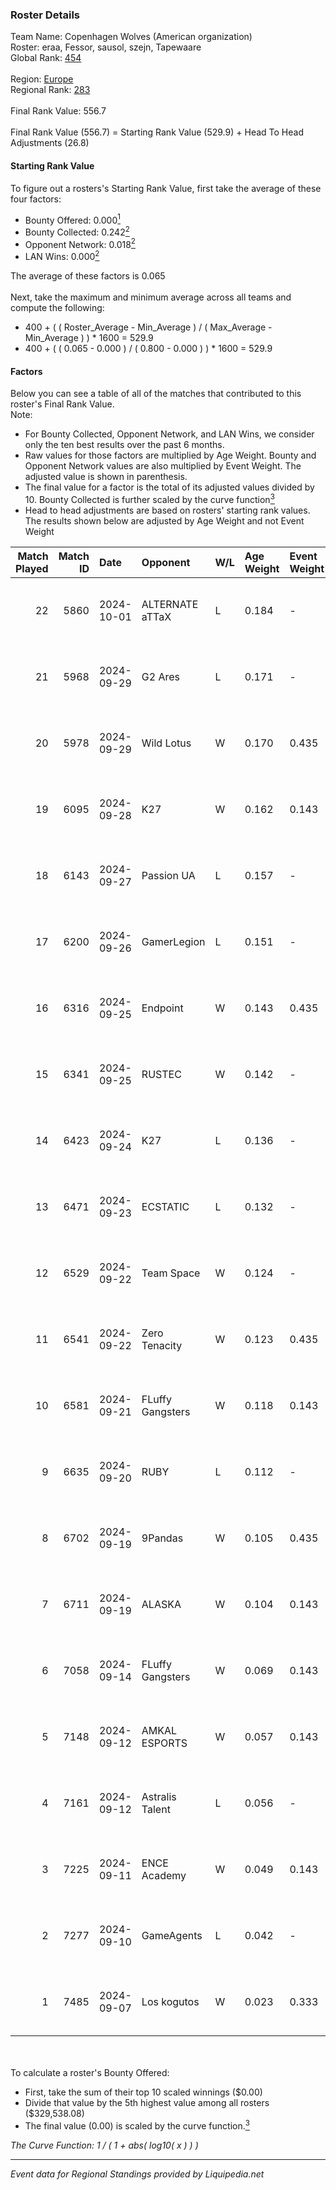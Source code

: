 ### Roster Details<br />
Team Name: Copenhagen Wolves (American organization)<br />
Roster: eraa, Fessor, sausol, szejn, Tapewaare<br />
Global Rank: [454](../standings_global.md)<br />
<br />
Region: [Europe]( ../standings_europe.md)<br />
Regional Rank: [283]( ../standings_europe.md)<br />
<br />
Final Rank Value:  556.7<br />
<br />
Final Rank Value (556.7) = Starting Rank Value (529.9) + Head To Head Adjustments (26.8)<br />

#### Starting Rank Value<br />
To figure out a rosters's Starting Rank Value, first take the average of these four factors:<br />
- Bounty Offered: 0.000[<sup>1</sup>](#table2)
- Bounty Collected: 0.242[<sup>2</sup>](#table1)
- Opponent Network: 0.018[<sup>2</sup>](#table1)
- LAN Wins: 0.000[<sup>2</sup>](#table1)

The average of these factors is 0.065<br />
<br />
Next, take the maximum and minimum average across all teams and compute the following:<br />
- 400 + ( ( Roster_Average - Min_Average ) / ( Max_Average - Min_Average ) ) * 1600 = 529.9
- 400 + ( ( 0.065 - 0.000 ) / ( 0.800 - 0.000 ) ) * 1600 = 529.9


#### Factors<br />
Below you can see a table of all of the matches that contributed to this roster's Final Rank Value.<br />
Note:<br />

- For Bounty Collected, Opponent Network, and LAN Wins, we consider only the ten best results over the past 6 months.
- Raw values for those factors are multiplied by Age Weight. Bounty and Opponent Network values are also multiplied by Event Weight. The adjusted value is shown in parenthesis.
- The final value for a factor is the total of its adjusted values divided by 10. Bounty Collected is further scaled by the curve function[<sup>3</sup>](#curveFunction)
- Head to head adjustments are based on rosters' starting rank values. The results shown below are adjusted by Age Weight and not Event Weight
<span id="table1"></span><br />


| Match Played | Match ID | Date       | Opponent         | W/L | Age Weight | Event Weight | Bounty Collected | Opponent Network | LAN Wins  | H2H Adj. | Roster                                 |
| -: | -: | :- | :- | :- | :- | :- | :- | :- | :- | -: | :- |
|           22 |     5860 | 2024-10-01 | ALTERNATE aTTaX  | L   | 0.184      | -            | -                | -                | -         |    -0.68 | eraa, Fessor, sausol, szejn, Tapewaare |
|           21 |     5968 | 2024-09-29 | G2 Ares          | L   | 0.171      | -            | -                | -                | -         |    -1.76 | eraa, Fessor, sausol, szejn, Tapewaare |
|           20 |     5978 | 2024-09-29 | Wild Lotus       | W   | 0.170      | 0.435        | 0.001 (0.000)    | 0.438 (0.032)    | 0 (0.000) |     4.05 | eraa, Fessor, sausol, szejn, Tapewaare |
|           19 |     6095 | 2024-09-28 | K27              | W   | 0.162      | 0.143        | 0.008 (0.000)    | 0.769 (0.018)    | 0 (0.000) |     4.55 | eraa, Fessor, sausol, szejn, Tapewaare |
|           18 |     6143 | 2024-09-27 | Passion UA       | L   | 0.157      | -            | -                | -                | -         |    -0.32 | eraa, Fessor, sausol, szejn, Tapewaare |
|           17 |     6200 | 2024-09-26 | GamerLegion      | L   | 0.151      | -            | -                | -                | -         |    -1.44 | eraa, Fessor, sausol, szejn, Tapewaare |
|           16 |     6316 | 2024-09-25 | Endpoint         | W   | 0.143      | 0.435        | 0.009 (0.001)    | 0.377 (0.023)    | 0 (0.000) |     3.52 | eraa, Fessor, sausol, szejn, Tapewaare |
|           15 |     6341 | 2024-09-25 | RUSTEC           | W   | 0.142      | -            | -                | -                | 0 (0.000) |     2.31 | eraa, Fessor, sausol, szejn, Tapewaare |
|           14 |     6423 | 2024-09-24 | K27              | L   | 0.136      | -            | -                | -                | -         |    -0.46 | eraa, Fessor, sausol, szejn, Tapewaare |
|           13 |     6471 | 2024-09-23 | ECSTATIC         | L   | 0.132      | -            | -                | -                | -         |    -0.55 | eraa, Fessor, sausol, szejn, Tapewaare |
|           12 |     6529 | 2024-09-22 | Team Space       | W   | 0.124      | -            | -                | -                | 0 (0.000) |     1.71 | eraa, Fessor, sausol, szejn, Tapewaare |
|           11 |     6541 | 2024-09-22 | Zero Tenacity    | W   | 0.123      | 0.435        | 0.028 (0.001)    | 0.684 (0.037)    | 0 (0.000) |     3.33 | eraa, Fessor, sausol, szejn, Tapewaare |
|           10 |     6581 | 2024-09-21 | FLuffy Gangsters | W   | 0.118      | 0.143        | 0.014 (0.000)    | 0.909 (0.015)    | 0 (0.000) |     3.00 | eraa, Fessor, sausol, szejn, Tapewaare |
|            9 |     6635 | 2024-09-20 | RUBY             | L   | 0.112      | -            | -                | -                | -         |    -1.06 | eraa, Fessor, sausol, szejn, Tapewaare |
|            8 |     6702 | 2024-09-19 | 9Pandas          | W   | 0.105      | 0.435        | 0.085 (0.004)    | 0.477 (0.022)    | 0 (0.000) |     3.04 | eraa, Fessor, sausol, szejn, Tapewaare |
|            7 |     6711 | 2024-09-19 | ALASKA           | W   | 0.104      | 0.143        | 0.031 (0.000)    | 0.867 (0.013)    | 0 (0.000) |     3.18 | eraa, Fessor, sausol, szejn, Tapewaare |
|            6 |     7058 | 2024-09-14 | FLuffy Gangsters | W   | 0.069      | 0.143        | 0.014 (0.000)    | 0.909 (0.009)    | 0 (0.000) |     1.76 | eraa, Fessor, sausol, szejn, Tapewaare |
|            5 |     7148 | 2024-09-12 | AMKAL ESPORTS    | W   | 0.057      | 0.143        | -                | 0.674 (0.006)    | -         |     1.41 | eraa, Fessor, sausol, szejn, Tapewaare |
|            4 |     7161 | 2024-09-12 | Astralis Talent  | L   | 0.056      | -            | -                | -                | -         |    -0.35 | eraa, Fessor, sausol, szejn, Tapewaare |
|            3 |     7225 | 2024-09-11 | ENCE Academy     | W   | 0.049      | 0.143        | 0.009 (0.000)    | 0.649 (0.005)    | -         |     1.29 | eraa, Fessor, sausol, szejn, Tapewaare |
|            2 |     7277 | 2024-09-10 | GameAgents       | L   | 0.042      | -            | -                | -                | -         |    -0.40 | eraa, Fessor, sausol, szejn, Tapewaare |
|            1 |     7485 | 2024-09-07 | Los kogutos      | W   | 0.023      | 0.333        | 0.032 (0.000)    | -                | -         |     0.67 | eraa, Fessor, sausol, szejn, Tapewaare |

<br />
<span id="table2"></span><br />
To calculate a roster's Bounty Offered:<br />

- First, take the sum of their top 10 scaled winnings ($0.00)
- Divide that value by the 5th highest value among all rosters ($329,538.08)
- The final value (0.00) is scaled by the curve function.[<sup>3</sup>](#curveFunction)

<span id="curveFunction"></span>_The Curve Function: 1 / ( 1 + abs( log10( x ) ) )_<br />

---
_Event data for Regional Standings provided by Liquipedia.net_<br />
